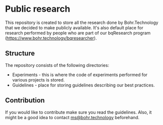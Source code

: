 # Public research

This repository is created to store all the research done by Bohr.Technology that we decided to make publicly available.
It's also default place for research performed by people who are part of our bqResearch program (https://www.bohr.technology/bqresearcher).


## Structure

The repository consists of the following directories:

- Experiments - this is where the code of experiments performed for various projects is stored.
- Guidelines - place for storing guidelines describing our best practices.

## Contribution

If you would like to contribute make sure you read the guidelines. Also, it might be a good idea to contact ms@bohr.technology beforehand.
